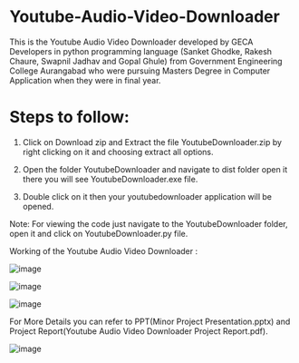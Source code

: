# Youtube-Audio-Video-Downloader
This is the Youtube Audio Video Downloader developed by GECA Developers in python programming language (Sanket Ghodke, Rakesh Chaure, Swapnil Jadhav and Gopal Ghule) from Government Engineering College Aurangabad who were pursuing Masters Degree in Computer Application when they were in final year.

# Steps to follow:

1. Click on Download zip and Extract the file YoutubeDownloader.zip by right clicking on it and choosing extract all options.

2. Open the folder YoutubeDownloader and navigate to dist folder open it there you will see YoutubeDownloader.exe file.

3. Double click on it then your youtubedownloader application will be opened.

Note: For viewing the code just navigate to the YoutubeDownloader folder, open it and click on YoutubeDownloader.py file.

Working of the Youtube Audio Video Downloader : 

![image](https://github.com/sankey004/Youtube-Audio-Video-Downloader/assets/68685778/3879bdc9-3862-44a1-9268-c0f365634997)


![image](https://github.com/sankey004/Youtube-Audio-Video-Downloader/assets/68685778/94b9d26f-1ace-4763-a7ad-926a5296899b)


![image](https://github.com/sankey004/Youtube-Audio-Video-Downloader/assets/68685778/588576e7-0c24-48a3-aede-0a66e5c43fb9)


For More Details you can refer to PPT(Minor Project Presentation.pptx) and Project Report(Youtube Audio Video Downloader Project Report.pdf).

![image](https://github.com/sankey004/Youtube-Audio-Video-Downloader/assets/68685778/536c3aeb-acf9-41ea-8615-c4f6415d66c2)




